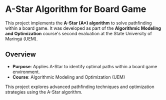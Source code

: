 # A-Star Algorithm for Board Game

This project implements the **A-Star (A\*) algorithm** to solve pathfinding within a board game. It was developed as part of the **Algorithmic Modeling and Optimization** course's second evaluation at the State University of Maringá (UEM).

## Overview

- **Purpose**: Applies A-Star to identify optimal paths within a board game environment.
- **Course**: Algorithmic Modeling and Optimization (UEM)

This project explores advanced pathfinding techniques and optimization strategies using the A-Star algorithm.
